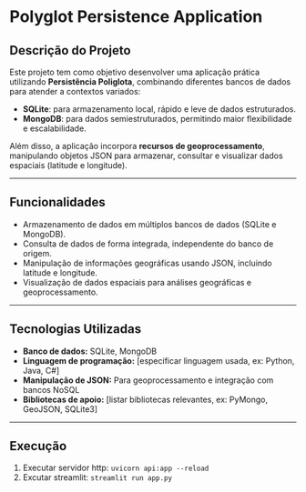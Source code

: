 # Polyglot Persistence Application

## Descrição do Projeto

Este projeto tem como objetivo desenvolver uma aplicação prática utilizando **Persistência Poliglota**, combinando diferentes bancos de dados para atender a contextos variados:  

- **SQLite**: para armazenamento local, rápido e leve de dados estruturados.  
- **MongoDB**: para dados semiestruturados, permitindo maior flexibilidade e escalabilidade.  

Além disso, a aplicação incorpora **recursos de geoprocessamento**, manipulando objetos JSON para armazenar, consultar e visualizar dados espaciais (latitude e longitude).

---

## Funcionalidades

- Armazenamento de dados em múltiplos bancos de dados (SQLite e MongoDB).  
- Consulta de dados de forma integrada, independente do banco de origem.  
- Manipulação de informações geográficas usando JSON, incluindo latitude e longitude.  
- Visualização de dados espaciais para análises geográficas e geoprocessamento.

---

## Tecnologias Utilizadas

- **Banco de dados:** SQLite, MongoDB  
- **Linguagem de programação:** [especificar linguagem usada, ex: Python, Java, C#]  
- **Manipulação de JSON:** Para geoprocessamento e integração com bancos NoSQL  
- **Bibliotecas de apoio:** [listar bibliotecas relevantes, ex: PyMongo, GeoJSON, SQLite3]

---

## Execução

1. Executar servidor http: `uvicorn api:app --reload`
2. Excutar streamlit: `streamlit run app.py`
